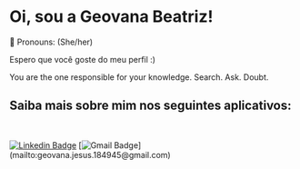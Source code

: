 # Oi, sou a Geovana Beatriz!

 🌱 Pronouns: (She/her)

Espero que você goste do meu perfil :)

You are the one responsible for your knowledge. Search. Ask. Doubt. 

## Saiba mais sobre mim nos seguintes aplicativos:  
</br>

[![Linkedin Badge](https://img.shields.io/badge/-Geovana%20Beatriz-6495ED?style=flat-square&logo=Linkedin&logoColor=white&link=https://www.linkedin.com/in/geovana-beatriz-95a018198/)](https://www.linkedin.com/in/geovana-beatriz-95a018198/) 
[![Gmail Badge](https://img.shields.io/badge/-Contato-DC143C?style=flat-square&logo=Gmail&logoColor=white&link=mailto:[geovana.jesus.184945@gmail.com](mailto:geovana.jesus.184945@gmail.com))](mailto:geovana.jesus.184945@gmail.com)



